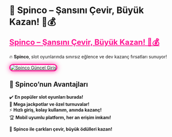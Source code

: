 # 🎯 Spinco – Şansını Çevir, Büyük Kazan! 🎰💰  

<a href="https://cutt.ly/SpincoLink" title="Spinco Güncel Giriş" style="color: #ff1493; font-size: 24px; font-weight: bold;">Spinco – Şansını Çevir, Büyük Kazan! 🎰💰</a>  

🔥 **Spinco**, slot oyunlarında sınırsız eğlence ve dev kazanç fırsatları sunuyor!  

<a href="https://cutt.ly/SpincoLink" title="Spinco Güncel Giriş">  
<img src="https://i.ibb.co/BtMhhf6/g-venligiris.jpg" alt="Spinco Güncel Giriş" style="max-width: 100%; border: 3px solid #ff1493; border-radius: 15px; box-shadow: 0px 0px 15px rgba(255, 20, 147, 0.8);">  
</a>  

## 🚀 Spinco’nun Avantajları  
✔️ **En popüler slot oyunları burada!**  
🎁 **Mega jackpotlar ve özel turnuvalar!**  
⚡ **Hızlı giriş, kolay kullanım, anında kazanç!**  
🏆 **Mobil uyumlu platform, her an erişim imkanı!**  

💎 **Spinco ile çarkları çevir, büyük ödülleri kazan!**  
